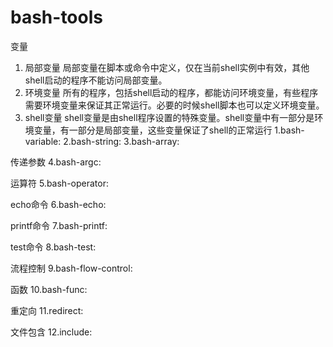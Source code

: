 # bash-tools
变量
1) 局部变量 局部变量在脚本或命令中定义，仅在当前shell实例中有效，其他shell启动的程序不能访问局部变量。
2) 环境变量 所有的程序，包括shell启动的程序，都能访问环境变量，有些程序需要环境变量来保证其正常运行。必要的时候shell脚本也可以定义环境变量。
3) shell变量 shell变量是由shell程序设置的特殊变量。shell变量中有一部分是环境变量，有一部分是局部变量，这些变量保证了shell的正常运行
1.bash-variable:
2.bash-string:
3.bash-array:

传递参数
4.bash-argc:

运算符
5.bash-operator:

echo命令
6.bash-echo:

printf命令
7.bash-printf:

test命令
8.bash-test:

流程控制
9.bash-flow-control:

函数
10.bash-func:

重定向
11.redirect:

文件包含
12.include:
